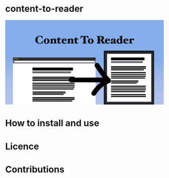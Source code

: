 # content-to-reader
![content-to-reader](./readme/readme_hero.jpeg)


# How to install and use

# Licence 

# Contributions